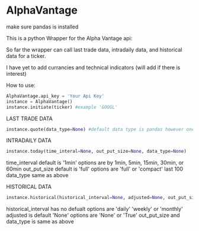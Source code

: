 # AlphaVantage

make sure pandas is installed

This is a python Wrapper for the Alpha Vantage api:

So far the wrapper can call last trade data, intradaily data, and historical data for a ticker.

I have yet to add currancies and technical indicators (will add if there is interest)

How to use:
```python
AlphaVantage.api_key = 'Your Api Key'
instance = AlphaVantage()
instance.initiate(ticker) #example 'GOOGL'
```
LAST TRADE DATA
```python
instance.quote(data_type=None) #default data type is pandas however one can choose from 'list' 'json' 'csv' 'pandas'
```
INTRADAILY DATA
```python
instance.today(time_interal=None, out_put_size=None, data_type=None)
```
time_interval default is '1min' options are by 1min, 5min, 15min, 30min, or 60min
out_put_size default is 'full' options are 'full' or 'compact' last 100
data_type same as above

HISTORICAL DATA
```python
instance.historical(historical_interval=None, adjusted=None, out_put_size=None, data_type=None)
```
historical_interval has no defualt options are 'daily' 'weekly' or 'monthly'
adjusted is default 'None' options are 'None' or 'True'
out_put_size and data_type is same as above
